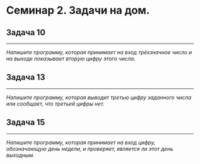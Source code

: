 # Семинар 2. Задачи на дом.

## **Задача 10**
___
*Напишите программу, которая принимает на вход трёхзначное число и на выходе показывает вторую цифру этого числа.*

## **Задача 13**
___
*Напишите программу, которая выводит третью цифру заданного числа или сообщает, что третьей цифры нет.*

## **Задача 15**
___
*Напишите программу, которая принимает на вход цифру, обозначающую день недели, и проверяет, является ли этот день выходным.*